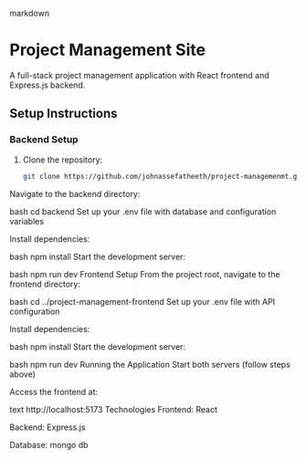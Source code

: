 markdown
# Project Management Site

A full-stack project management application with React frontend and Express.js backend.

## Setup Instructions

### Backend Setup

1. Clone the repository:
   ```bash
   git clone https://github.com/johnassefatheeth/project-managemenmt.git
Navigate to the backend directory:

bash
cd backend
Set up your .env file with database and configuration variables

Install dependencies:

bash
npm install
Start the development server:

bash
npm run dev
Frontend Setup
From the project root, navigate to the frontend directory:

bash
cd ../project-management-frontend
Set up your .env file with API configuration

Install dependencies:

bash
npm install
Start the development server:

bash
npm run dev
Running the Application
Start both servers (follow steps above)

Access the frontend at:

text
http://localhost:5173
Technologies
Frontend: React

Backend: Express.js

Database: mongo db

